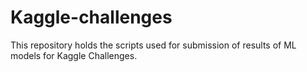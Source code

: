 # Kaggle-challenges
This repository holds the scripts used for submission of results of ML models for Kaggle Challenges.
